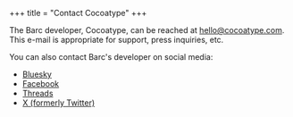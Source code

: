 +++
title = "Contact Cocoatype"
+++

The Barc developer, Cocoatype, can be reached at [hello@cocoatype.com](mailto:hello@cocoatype.com). This e-mail is appropriate for support, press inquiries, etc.

You can also contact Barc&apos;s developer on social media:
- [Bluesky](https://bsky.app/profile/getbarc.app)
- [Facebook](https://www.facebook.com/people/Barc/61565144137566/)
- [Threads](https://threads.net/@barc.app)
- [X (formerly Twitter)](https://x.com/barccodes)
